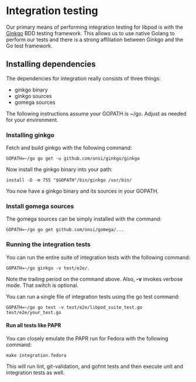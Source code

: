 # Integration testing

Our primary means of performing integration testing for libpod is with the
[Ginkgo](https://github.com/onsi/ginkgo) BDD testing framework. This allows
us to use native Golang to perform our tests and there is a strong affiliation
between Ginkgo and the Go test framework.

## Installing dependencies
The dependencies for integration really consists of three things:
* ginkgo binary
* ginkgo sources
* gomega sources

The following instructions assume your GOPATH is ~/go. Adjust as needed for your
environment.

### Installing ginkgo
Fetch and build ginkgo with the following command:
```
GOPATH=~/go go get -u github.com/onsi/ginkgo/ginkgo
```
Now install the ginkgo binary into your path:
```
install -D -m 755 "$GOPATH"/bin/ginkgo /usr/bin/
```
You now have a ginkgo binary and its sources in your GOPATH.

### Install gomega sources
The gomega sources can be simply installed with the command:
```
GOPATH=~/go go get github.com/onsi/gomega/...
```

### Running the integration tests

You can run the entire suite of integration tests with the following command:

```
GOPATH=~/go ginkgo -v test/e2e/.
```

Note the trailing period on the command above. Also, **-v** invokes verbose mode.  That
switch is optional.

You can run a single file of integration tests using the go test command:

```
GOPATH=~/go go test -v test/e2e/libpod_suite_test.go test/e2e/your_test.go
```

#### Run all tests like PAPR
You can closely emulate the PAPR run for Fedora with the following command:

```
make integration.fedora
```

This will run lint, git-validation, and gofmt tests and then execute unit and integration
tests as well.
